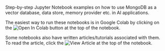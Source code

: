 Step-by-step Jupyter Notebook examples on how to use MongoDB as a vector database, data store, memory provider etc. in AI applications.

The easiest way to run these notebooks is in Google Colab by clicking on the ![Open In Colab](https://colab.research.google.com/assets/colab-badge.svg) button at the top of the notebook.

Some notebooks also have written articles/tutorials associated with them. To read the article, click the ![View Article](https://img.shields.io/badge/View%20Article-blue) at the top of the notebook.
